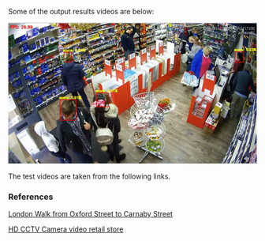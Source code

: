Some of the output results videos are below:

<img src="https://github.com/Varat7v2/Human-Head-Detection/blob/master/outputs/Test%20Video%201.gif" />


The test videos are taken from the following links.

### References
[London Walk from Oxford Street to Carnaby Street](https://www.youtube.com/watch?v=NyLF8nHIquM&t=556s)

[HD CCTV Camera video retail store](https://www.youtube.com/watch?v=KMJS66jBtVQ)
